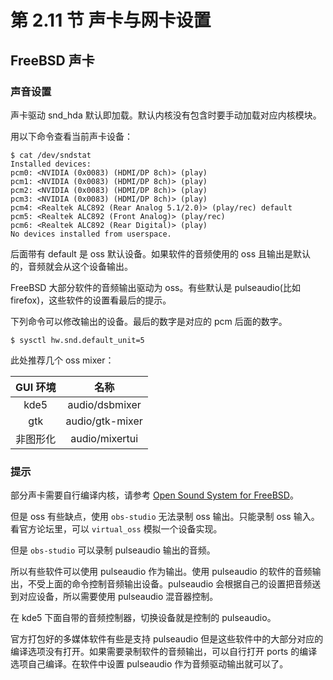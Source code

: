 # 第 2.11 节 声卡与网卡设置

## FreeBSD 声卡

### 声音设置

声卡驱动 snd_hda 默认即加载。默认内核没有包含时要手动加载对应内核模块。

用以下命令查看当前声卡设备：

```shell-session
$ cat /dev/sndstat
Installed devices:
pcm0: <NVIDIA (0x0083) (HDMI/DP 8ch)> (play)
pcm1: <NVIDIA (0x0083) (HDMI/DP 8ch)> (play)
pcm2: <NVIDIA (0x0083) (HDMI/DP 8ch)> (play)
pcm3: <NVIDIA (0x0083) (HDMI/DP 8ch)> (play)
pcm4: <Realtek ALC892 (Rear Analog 5.1/2.0)> (play/rec) default
pcm5: <Realtek ALC892 (Front Analog)> (play/rec)
pcm6: <Realtek ALC892 (Rear Digital)> (play)
No devices installed from userspace.
```

后面带有 default 是 oss 默认设备。如果软件的音频使用的 oss 且输出是默认的，音频就会从这个设备输出。

FreeBSD 大部分软件的音频输出驱动为 oss。有些默认是 pulseaudio(比如 firefox)，这些软件的设置看最后的提示。

下列命令可以修改输出的设备。最后的数字是对应的 pcm 后面的数字。

```shell-session
$ sysctl hw.snd.default_unit=5
```

此处推荐几个 oss mixer：

| GUI 环境 |      名称       |
| :------: | :-------------: |
|   kde5   | audio/dsbmixer  |
|   gtk    | audio/gtk-mixer |
| 非图形化 | audio/mixertui  |

### 提示

部分声卡需要自行编译内核，请参考 [Open Sound System for FreeBSD](http://www.opensound.com/freebsd.html)。

但是 oss 有些缺点，使用 `obs-studio` 无法录制 oss 输出。只能录制 oss 输入。看官方论坛里，可以 `virtual_oss` 模拟一个设备实现。

但是 `obs-studio` 可以录制 pulseaudio 输出的音频。

所以有些软件可以使用 pulseaudio 作为输出。使用 pulseaudio 的软件的音频输出，不受上面的命令控制音频输出设备。pulseaudio 会根据自己的设置把音频送到对应设备，所以需要使用 pulseaudio 混音器控制。

在 kde5 下面自带的音频控制器，切换设备就是控制的 pulseaudio。

官方打包好的多媒体软件有些是支持 pulseaudio 但是这些软件中的大部分对应的编译选项没有打开。如果需要录制软件的音频输出，可以自行打开 ports 的编译选项自己编译。在软件中设置 pulseaudio 作为音频驱动输出就可以了。


